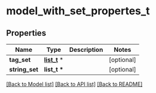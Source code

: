 # model_with_set_propertes_t

## Properties
Name | Type | Description | Notes
------------ | ------------- | ------------- | -------------
**tag_set** | [**list_t**](tag.md) \* |  | [optional] 
**string_set** | **list_t \*** |  | [optional] 

[[Back to Model list]](../README.md#documentation-for-models) [[Back to API list]](../README.md#documentation-for-api-endpoints) [[Back to README]](../README.md)


